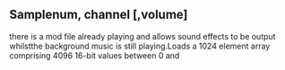 ## Samplenum, channel [,volume]

there is a mod file already playing and allows sound effects to be output whilstthe background music is still playing.Loads a 1024 element array comprising 4096 16-bit values between 0 and